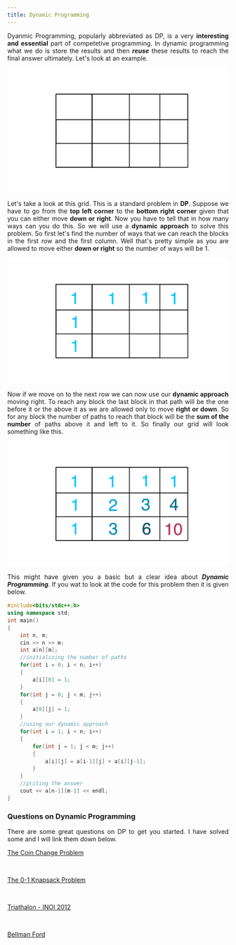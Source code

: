 ```yaml
---
title: Dynamic Programming
---
```


<div style="text-align: justify">
Dyanmic Programming, popularly abbreviated as DP, is a very <b>interesting and essential</b> part of competetive programming. In dynamic programming what we do is store the results and then <em><b>reuse</b></em> these results to reach the final answer ultimately. Let's look at an example.
</div>

![Grid Path](/images/grid.png "Grid Path")

<div style="text-align: justify">
Let's take a look at this grid. This is a standard problem in <b>DP</b>. Suppose we have to go from the <b>top left corner</b> to the <b>bottom right corner</b> given that you can either move <b>down or right</b>. Now you have to tell that in how many ways can you do this. So we will use a <b>dynamic approach</b> to solve this problem. So first let's find the number of ways that we can reach the blocks in the first row and the first column. Well that's pretty simple as you are allowed to move either <b>down or right</b> so the number of ways will be 1.
</div>

![Grid Path](/images/grid2.png "Grid Path")

<div style="text-align: justify">
  Now if we move on to the next row we can now use our <b>dynamic approach</b> moving right. To reach any block the last block in that path will be the one before it or the above it as we are allowed only to move <b>right or down</b>. So for any block the number of paths to reach that block will be the <b>sum of the number</b> of paths above it and left to it. So finally our grid will look something like this.
  </div>
  
  ![Grid Path](/images/grid3.png "Grid Path")
  
  <div style="text-align: justify">
  This might have given you a basic but a clear idea about <em><b>Dynamic Programming</b></em>. If you wat to look at the code for this problem then it is given below.
  </div>

```cpp
#include<bits/stdc++.h>
using namespace std;
int main()
{
	int n, m;
	cin >> n >> m;
	int a[n][m];
	//initializing the number of paths
	for(int i = 0; i < n; i++)
	{
		a[i][0] = 1;
	}
	for(int j = 0; j < m; j++)
	{
		a[0][j] = 1;
	}
	//using our dynamic approach
	for(int i = 1; i < n; i++)
	{
		for(int j = 1; j < m; j++)
		{
			a[i][j] = a[i-1][j] + a[i][j-1];
		}
	}
	//priting the answer
	cout << a[n-1][m-1] << endl;
}
```

### Questions on Dynamic Programming

<div style="text-align: justify">
There are some great questions on DP to get you started. I have solved some and I will link them down below.
</div>

[The Coin Change Problem](https://www.vaibhav.github.io/coin)

<div>
    <br>
</div>

[The 0-1 Knapsack Problem](https://www.vaibhav.github.io/knapsack)

<div>
    <br>
</div>

[Triathalon - INOI 2012](https://www.vaibhav.github.io/Triathalon)

<div>
    <br>
</div>

[Bellman Ford](https://www.vaibhav.github.io/Bellman)
